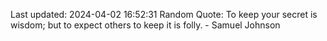 Last updated: 2024-04-02 16:52:31
Random Quote: To keep your secret is wisdom; but to expect others to keep it is folly. - Samuel Johnson